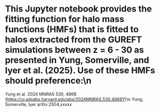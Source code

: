# This Jupyter notebook provides the fitting function for halo mass functions (HMFs) that is fitted to halos extracted from the GUREFT simulations between z = 6 - 30 as presented in Yung, Somerville, and Iyer et al. (2025). Use of these HMFs should preference:\n
Yung et al. 2024 MNRAS 530, 4868 (https://ui.adsabs.harvard.edu/abs/2024MNRAS.530.4868Y)\n
Yung, Somerville, Iyer arXiv:2504,xxxxx
